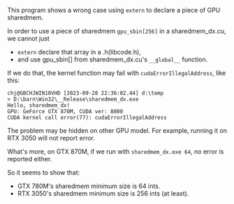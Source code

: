 This program shows a wrong case using `extern` to declare a piece of GPU sharedmem.

In order to use a piece of sharedmem `gpu_sbin[256]` in a sharedmem_dx.cu, we cannot just 

* `extern` declare that array in a .h(libcode.h), 
* and use gpu_sbin[] from sharedmem_dx.cu's `__global__` function.

If we do that, the kernel function may fail with `cudaErrorIllegalAddress`, like this:

```
chj@GBCHJWIN10VHD [2023-09-28 22:36:02.44] d:\temp
> D:\barn\Win32\__Release\sharedmem_dx.exe
Hello, sharedmem_dx!
GPU: GeForce GTX 870M, CUDA ver: 8000
CUDA kernel call error(77): cudaErrorIllegalAddress
```

The problem may be hidden on other GPU model. For example, running it on RTX 3050 will not 
report error.

What's more, on GTX 870M, if we run with `sharedmem_dx.exe 64`, no error is reported either.

So it seems to show that:
* GTX 780M's sharedmem minimum size is 64 ints.
* RTX 3050's sharedmem minimum size is 256 ints (at least).
